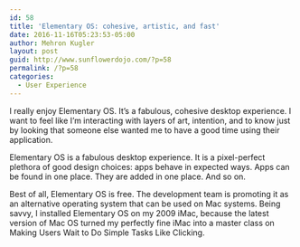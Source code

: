 ```yaml
---
id: 58
title: 'Elementary OS: cohesive, artistic, and fast'
date: 2016-11-16T05:23:53-05:00
author: Mehron Kugler
layout: post
guid: http://www.sunflowerdojo.com/?p=58
permalink: /?p=58
categories:
  - User Experience
---
```

I really enjoy Elementary OS. It&#8217;s a fabulous, cohesive desktop experience. I want to feel like I&#8217;m interacting with layers of art, intention, and to know just by looking that someone else wanted me to have a good time using their application.

Elementary OS is a fabulous desktop experience. It is a pixel-perfect plethora of good design choices: apps behave in expected ways. Apps can be found in one place. They are added in one place. And so on.

<!--more-->

Best of all, Elementary OS is free. The development team is promoting it as an alternative operating system that can be used on Mac systems. Being savvy, I installed Elementary OS on my 2009 iMac, because the latest version of Mac OS turned my perfectly fine iMac into a master class on Making Users Wait to Do Simple Tasks Like Clicking.